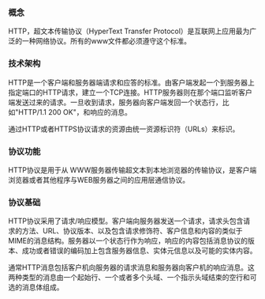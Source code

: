 ### 概念

HTTP，超文本传输协议（HyperText Transfer Protocol）是互联网上应用最为广泛的一种网络协议。所有的www文件都必须遵守这个标准。

### 技术架构

HTTP是一个客户端和服务器端请求和应答的标准。由客户端发起一个到服务器上指定端口的HTTP请求，建立一个TCP连接。HTTP服务器则在那个端口监听客户端发送过来的请求。一旦收到请求，服务器向客户端发回一个状态行，比如"HTTP/1.1 200 OK"，和响应的消息。

通过HTTP或者HTTPS协议请求的资源由统一资源标识符（URLs）来标识。

### 协议功能

HTTP协议是用于从	WWW服务器传输超文本到本地浏览器的传输协议，是客户端浏览器或者其他程序与WEB服务器之间的应用层通信协议。

### 协议基础

HTTP协议采用了请求/响应模型。客户端向服务器发送一个请求，请求头包含请求的方法、URL、协议版本、以及包含请求修饰符、客户信息和内容的类似于MIME的消息结构。服务器以一个状态行作为响应，响应的内容包括消息协议的版本、成功或者错误的编码加上包含服务器信息、实体元信息以及可能的实体内容。

通常HTTP消息包括客户机向服务器的请求消息和服务器向客户机的响应消息。这两种类型的消息由一个起始行、一个或者多个头域、一个指示头域结束的空行和可选的消息体组成。